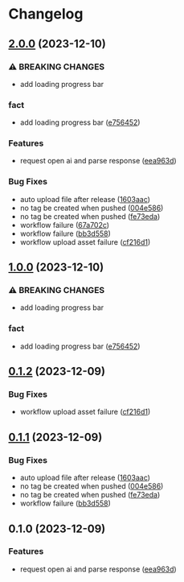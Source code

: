 # Changelog

## [2.0.0](https://github.com/AchanYao/copilot-cli/compare/v1.0.0...v2.0.0) (2023-12-10)


### ⚠ BREAKING CHANGES

* add loading progress bar

### fact

* add loading progress bar ([e756452](https://github.com/AchanYao/copilot-cli/commit/e75645219f400e7a32d13fa4419a9fddae0c65fc))


### Features

* request open ai and parse response ([eea963d](https://github.com/AchanYao/copilot-cli/commit/eea963df898ebce0f8f6dd7de17e1c5a38c6651e))


### Bug Fixes

* auto upload file after release ([1603aac](https://github.com/AchanYao/copilot-cli/commit/1603aac4e3f868fb0d51542dc3c9fae16eabac38))
* no tag be created when pushed ([004e586](https://github.com/AchanYao/copilot-cli/commit/004e586f2f766e07d473a43f8005192d11826fef))
* no tag be created when pushed ([fe73eda](https://github.com/AchanYao/copilot-cli/commit/fe73edad81264f81acf3cb56eab1974a393c647f))
* workflow failure ([67a702c](https://github.com/AchanYao/copilot-cli/commit/67a702c30eda05d439e8112a4a43754e03ce4855))
* workflow failure ([bb3d558](https://github.com/AchanYao/copilot-cli/commit/bb3d5584f468ab56f98f4e771c6f085cb9b4f0b0))
* workflow upload asset failure ([cf216d1](https://github.com/AchanYao/copilot-cli/commit/cf216d106cf39f98417a5352881d6ce22cf201aa))

## [1.0.0](https://github.com/AchanYao/copilot-cli/compare/v0.1.2...v1.0.0) (2023-12-10)


### ⚠ BREAKING CHANGES

* add loading progress bar

### fact

* add loading progress bar ([e756452](https://github.com/AchanYao/copilot-cli/commit/e75645219f400e7a32d13fa4419a9fddae0c65fc))

## [0.1.2](https://github.com/AchanYao/copilot-cli/compare/v0.1.1...v0.1.2) (2023-12-09)


### Bug Fixes

* workflow upload asset failure ([cf216d1](https://github.com/AchanYao/copilot-cli/commit/cf216d106cf39f98417a5352881d6ce22cf201aa))

## [0.1.1](https://github.com/AchanYao/copilot-cli/compare/v0.1.0...v0.1.1) (2023-12-09)


### Bug Fixes

* auto upload file after release ([1603aac](https://github.com/AchanYao/copilot-cli/commit/1603aac4e3f868fb0d51542dc3c9fae16eabac38))
* no tag be created when pushed ([004e586](https://github.com/AchanYao/copilot-cli/commit/004e586f2f766e07d473a43f8005192d11826fef))
* no tag be created when pushed ([fe73eda](https://github.com/AchanYao/copilot-cli/commit/fe73edad81264f81acf3cb56eab1974a393c647f))
* workflow failure ([bb3d558](https://github.com/AchanYao/copilot-cli/commit/bb3d5584f468ab56f98f4e771c6f085cb9b4f0b0))

## 0.1.0 (2023-12-09)


### Features

* request open ai and parse response ([eea963d](https://github.com/AchanYao/copilot-cli/commit/eea963df898ebce0f8f6dd7de17e1c5a38c6651e))
